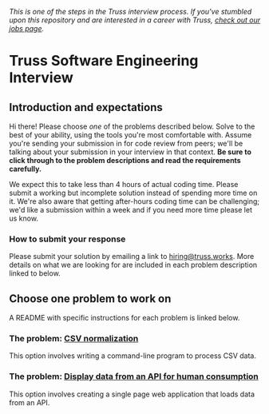 _This is one of the steps in the Truss interview process. If you've
stumbled upon this repository and are interested in a career with
Truss, [check out our jobs page](https://truss.works/jobs)._

# Truss Software Engineering Interview

## Introduction and expectations

Hi there! Please choose *one* of the problems described below. Solve to the best of
your ability, using the tools you're most comfortable with. Assume
you're sending your submission in for code review from peers;
we'll be talking about your submission in your interview in that
context. **Be sure to click through to the problem descriptions and read the requirements carefully.**

We expect this to take less than 4 hours of actual coding time. Please
submit a working but incomplete solution instead of spending more time
on it. We're also aware that getting after-hours coding time can be
challenging; we'd like a submission within a week and if you need more
time please let us know.

### How to submit your response

Please submit your solution by emailing a link to [hiring@truss.works](mailto:hiring@truss.works). More details on what we are looking for are included in each problem description linked to below.

## Choose one problem to work on

A README with specific instructions for each problem is linked below.

### The problem: [CSV normalization](CSV_README.md)

This option involves writing a command-line program to process CSV data.

### The problem: [Display data from an API for human consumption](BROWSER_README.md)

This option involves creating a single page web application that loads data from an API.
